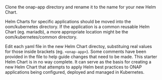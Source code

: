 Clone the onap-app directory and rename it to the name for your new Helm Chart.

Helm Charts for specific applications should be moved into the oom/kubernetes
directory. If the application is a common reusable Helm Chart (eg. mariadb), a
more appropriate location might be the oom/kubernetes/common directory.

Edit each yaml file in the new Helm Chart directoy, substituing real values
for those inside brackets (eg. `<onap-app>`). Some comments have been provided in
the file to help guide changes that need to be made. This starter Helm Chart is
in no way complete. It can serve as the basis for creating a new Helm Chart that
attempts to apply Helm best practices to ONAP applications being configured,
deployed and managed in Kubernetes.
